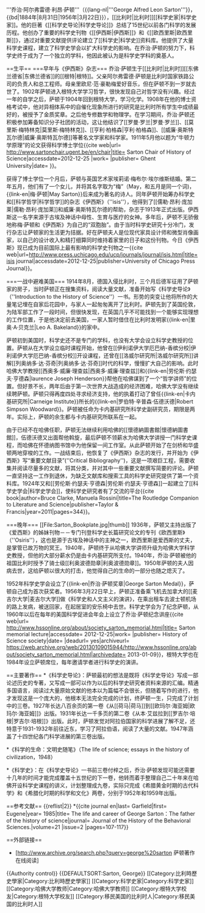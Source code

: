 '''乔治·阿尔弗雷德·利昂·萨顿'''（{{lang-nl|'''George Alfred Leon Sarton'''}}，{{bd|1884年|8月31日|1956年|3月22日}}），[[比利时|比利时]][[科学史家|科学史家]]。他的巨著《[[科学史导论|科学史导论]]》总结了15世纪以前各门科学的发展历程。他创办了重要的科学史刊物《[[伊西斯|伊西斯]]》和《[[欧西里斯|欧西里斯]]》，通过对重要文献提供评论建立了[[科学史|科学史]]资料库。他提供了大量科学史课程，建立了科学史学会以扩大科学史的影响。在乔治·萨顿的努力下，科学史终于成为了一个独立的学科，他因此被认为是科学史学科的奠基人。

==生平==
===早年与《伊西斯》杂志===
乔治·萨顿生于[[比利时|比利时]][[东佛兰德省|东佛兰德省]]的[[根特|根特]]。父亲阿尔弗雷德·萨顿是比利时国家铁路公司的负责人和总工程师。母亲里欧尼·范·豪勒梅爱好音乐，但在萨顿不到一岁就去世了。1902年萨顿进入根特大学学习哲学，很快发现自己对哲学没有兴趣。经过一年的自学之后，萨顿于1904年回到根特大学，学习化学。1908年在他的博士资格考试中，他对异相体系中的自催化现象所进行的研究是比利时所有学生中成绩最好的，被授予了金质奖章。之后他专修数学和物理学。在学习期间，乔治·萨顿还积极参加筹备知识分子社团的活动，这让他结识了[[罗曼·罗兰|罗曼·罗兰]]、[[莫里斯·梅特林克|莫里斯·梅特林克]]、[[亨利·柏格森|亨利·柏格森]]、[[威廉·奥斯特瓦尔德|威廉·奥斯特瓦尔德]]等著名文学家和科学家。1911年5月他以题为“牛顿力学原理”的论文获得科学博士学位<ref name="Ghent">{{cite web|url= http://www.sartonchair.ugent.be/en/chair|title= Sarton Chair of History of Science|accessdate=2012-12-25 |work= |publisher= Ghent University|date= }}</ref>。

获得了博士学位一个月后，萨顿与英国艺术家埃莉诺·梅布尔·埃尔维斯结婚。第二年五月，他们有了一个女儿，并将其名字取为“梅”（May，和五月是同一个词)，{{link-en|梅·萨顿|May Sarton}}后来成为著名的诗人。同年萨顿开始筹办科学史和[[科学哲学|科学哲学]]的杂志《伊西斯》（''isis''），他得到了[[儒勒·昂利·庞加莱|儒勒·昂利·庞加莱]]和威廉·奥斯特瓦尔德的帮助，杂志于1913年正式出版。伊西斯这一名字来源于古埃及神话中母性、生育与医疗的女神。多年后，萨顿不无骄傲地称梅·萨顿和《伊西斯》为自己的“双胞胎”。由于当时科学史研究十分冷门，发行杂志让萨顿家的生活更为拮据。好在萨顿夫人是位现代家具设计师和微型肖像画家，以自己的设计收入和精打细算同时维持着家里的日子和这份刊物。今日《伊西斯》现已成为目前国际上最有影响的科学史刊物之一<ref>{{cite web|url=http://www.press.uchicago.edu/ucp/journals/journal/isis.html|title=isis journal|accessdate=2012-12-25|publisher=University of Chicago Press Journal}}</ref>。

===一战中避难美国===
1914年8月，德国入侵比利时，三个月后德军征用了萨顿家的房子，当时萨顿正在搜集资料，阅读大量文献，准备开始写《科学史导论》（''Introduction to the History of Science''）一书。形势的突变让他将所作的大量笔记埋在自家后花园中，与家人一起匆匆离开了比利时。萨顿先到了英国伦敦，为陆军部工作了一段时间，但很快发现，在英国几乎不可能找到一个能够实现理想的工作位置，于是他决定前去美国，一家人暂时借住在比利时发明家{{link-en|里奥·A·贝克兰|Leo A. Bakeland}}的家中。

萨顿初到美国时，科学史还不是专门的学科，也没有大学会设立科学史教授的位置。萨顿从在大学设立临时课程开始，他曾在[[伊利诺伊大学厄巴纳-香槟分校|伊利诺伊大学厄巴纳-香槟分校]]开设课程，还曾在[[洛威尔研究所|洛威尔研究所]]讲解[[列奥纳多·达·芬奇|列奥纳多·达·芬奇]]时代的科学，慢慢扩大自己的影响。此时哈佛大学教授[[西奥多·威廉·理查兹|西奥多·威廉·理查兹]]和{{link-en|劳伦斯·约瑟夫·亨德森|laurence Joseph Henderson}}帮他在哈佛谋到了一个“哲学讲师”的位置。但好景不长，两年后由于第一次世界大战造成的经济困难，哈佛大学没有继续续聘萨顿。萨顿只得再度四处寻求经济支持，他的执着打动了曾任{{link-en|卡内基研究所|Carneige Institute}}所长的{{link-en|罗伯特·辛普森·伍德沃德|Robert Simpson Woodward}}。萨顿被任命为卡内基研究所科学史副研究员，期限是两年。实际上，萨顿的余生都与卡内基研究所联系在一起。

由于已经不在哈佛任职，萨顿无法继续利用哈佛的[[懷德納圖書館|懷德納圖書館]]，伍德沃德又出面帮他斡旋，最后萨顿不领薪水为哈佛大学讲授一门科学史课程，而哈佛在怀德纳图书馆中为他保留一间工作室。从此萨顿开始了在剑桥和华盛顿两地穿梭的工作。一战结束后，他恢复了《伊西斯》杂志的发行，并开始为《伊西斯》写“重要文献目录”(''Critical Bibliography'')，这是一项艰巨工程，需要收集并阅读尽量多的文献，将其分类，并对其中一些重要文献撰写简要的评论。萨顿一直坚持这一工作到退休，为缺乏文献库和搜索工具的科学史研究提供了第一个资料库。1924年又和[[劳伦斯·约瑟夫·亨德森|劳伦斯·约瑟夫·亨德森]]一起建立了[[科学史学会|科学史学会]]，使科学史研究者有了交流的平台<ref>{{cite book|author=Bruce Clarke, Manuela Rossini|title=The Routledge Companion to Literature and Science|publisher=Taylor & Francis|year=2011|pages=344}}</ref>。

===晚年===
[[File:Sarton_Bookplate.jpg|thumb]]
1936年，萨顿又主持出版了《爱西斯》的姊妹刊物－－专门刊登科学史长篇研究论文的专刊《欧西里斯》（''Osiris''），这也是源于古埃及神话中的主神之一，欧西里斯是爱西斯的丈夫，是掌管已故万物的冥王。1940年，萨顿终于从哈佛大学讲师升级为哈佛大学科学史教授，但他的大部分薪水仍是由卡内基研究所支付。1940年，乔治·萨顿被他的祖国比利时授予了骑士级[[利奥波德勋章|利奥波德勋章]]。1950年萨顿的夫人因病去世，这给萨顿以很大的打击，他觉得自己的生命的一部分也随之熄灭了。

1952年科学史学会设立了{{link-en|乔治·萨顿奖章|George Sarton Medal}}，萨顿自己成为首次获奖者。1956年3月22日早上，萨顿正准备乘飞机去加拿大的[[麦吉尔大学|麦吉尔大学]]做《科学史和人文主义的演讲》，在乘出租车去波士顿机场的路上发病，被送回家，在起居室的安乐椅中去世。科学史学会为了纪念萨顿，从1960年以后在每年的美国科学促进会年会上设立了乔治·萨顿纪念讲座<ref>{{cite web|url= http://www.hssonline.org/about/society_sarton_memorial.html|title= Sarton memorial lecture|accessdate= 2012-12-25|work= |publisher= History of Science society|date= |deadurl= yes|archiveurl= https://web.archive.org/web/20130109015944/http://www.hssonline.org/about/society_sarton_memorial.html|archivedate= 2013-01-09}}</ref>，根特大学也在1984年设立萨顿席位，每年邀请学者进行科学史的演讲<ref name="Ghent"></ref>。

==主要著作==
*《科学史导论》：萨顿最初的想法是既将《科学史导论》写成一部论述历史的专著，又写成一部可以作为以后的科学史研究者资料来源的汇编。精通多国语言，阅读过大量原始文献的他本以为篇幅不会很长，但随着写作的进行，他才发现这是一个庞大的，他根本无法完全完成的计划，终萨顿一生，只完成了计划中的三卷。1927年长达八百余页的第一卷《从[[荷马|荷马]]到[[欧玛尔·海亚姆|欧玛尔·海亚姆]]》出版。1931年长达一千多页的第二卷《从本·艾兹拉到[[罗吉尔·培根|罗吉尔·培根]]》出版。此时，萨顿发觉对阿拉伯国家的科学进展了解不足，还特意于1931-1932年前往近东，学习了阿拉伯语，阅读了大量的文献。1947年涵盖了十四世纪各门科学进展的第三卷出版。

*《科学的生命：文明史随笔》（The life of science; essays in the history of civilization，1948）

*《科学史》：在《科学史导论》一书前三卷付梓之后，乔治·萨顿发现可能还需要十几年的时间才能完成覆盖十五世纪的下一卷，他转而着手整理自己二十年来在哈佛开设科学史课程的讲义，计划整理成九卷，实际只完成《希腊黄金时期的古代科学》和《希腊化时期的科学和文化》两卷，分别于1952年和1959年出版。

==参考文献==
{{reflist|2}}
*{{cite journal en|last= Garfield|first= Eugene|year= 1985|title= The life and career of George Sarton：The father of the history of science|journal= Journal of the History of the Behavioral Sciences.|volume=21 |issue=2 |pages=107-117}}

==外部链接==
* [http://www.archive.org/search.php?query=george%20sarton 萨顿著作在线阅读]

{{Authority control}}
{{DEFAULTSORT:Sarton, George}}
[[Category:比利時歷史學家|Category:比利時歷史學家]]
[[Category:科学史家|Category:科学史家]]
[[Category:哈佛大学教师|Category:哈佛大学教师]]
[[Category:根特大学校友|Category:根特大学校友]]
[[Category:移民美国的比利时人|Category:移民美国的比利时人]]